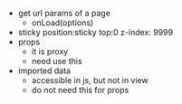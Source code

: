 - get url params of a page 
  - onLoad(options)
- sticky
  position:sticky
  top:0
  z-index: 9999
- props
  - it is proxy
  -  need use this
- imported data
  - accessible in js, but not in view
  - do not need this for props